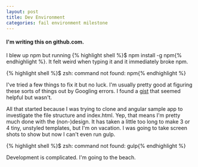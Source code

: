 ```yaml
---
layout: post
title: Dev Environment
categories: fail environment milestone
---
```


#### I'm writing this on github.com.

I blew up npm but running {% highlight shell %}$ npm install -g npm{% endhighlight %}. It felt weird when typing it and it immediately broke npm.

<!-- more -->

{% highlight shell %}$ zsh: command not found: npm{% endhighlight %}

I've tried a few things to fix it but no luck. I'm usually pretty good at figuring these sorts of things out by Googling errors. I found  a [gist](https://gist.github.com/DanHerbert/9520689) that seemed helpful but wasn't.

All that started because I was trying to clone and angular sample app to investigate the file structure and index.html. Yep, that means I'm pretty much done with the (non-)design. It has taken a little too long to make 3 or 4 tiny, unstyled templates, but I'm on vacation. I was going to take screen shots to show but now I can't even run gulp.

{% highlight shell %}$ zsh: command not found: gulp{% endhighlight %}

Development is complicated. I'm going to the beach.
